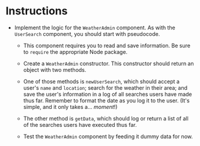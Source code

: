 # **Instructions**

* Implement the logic for the `WeatherAdmin` component. As with the `UserSearch` component, you should start with pseudocode.

  * This component requires you to read and save information. Be sure to `require` the appropriate Node package.

  * Create a `WeatherAdmin` constructor. This constructor should return an object with two methods.

  * One of those methods is `newUserSearch`, which should accept a user's `name` and `location`; search for the weather in their area; and save the user's information in a log of all searches users have made thus far. Remember to format the date as you log it to the user. (It's simple, and it only takes a... _moment_!)

  * The other method is `getData`, which should log or return a list of all of the searches users have executed thus far.

  * Test the `WeatherAdmin` component by feeding it dummy data for now.
